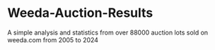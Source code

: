 # Weeda-Auction-Results
A simple analysis and statistics from over 88000 auction lots sold on weeda.com from 2005 to 2024
